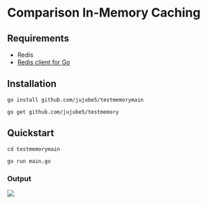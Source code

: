 # Comparison In-Memory Caching

## Requirements

- Redis
- [Redis client for Go](https://pkg.go.dev/github.com/go-redis/redis/v9)

## Installation

```shell
go install github.com/jujube5/testmemorymain
```

```shell
go get github.com/jujube5/testmemory
```

## Quickstart

```shell
cd testmemorymain
```
```shell
go run main.go
```
### Output

![](https://drive.google.com/file/d/1DW3ntPPcaNdKvUF08bmg2xKL7ZOKrsQ7/preview)

